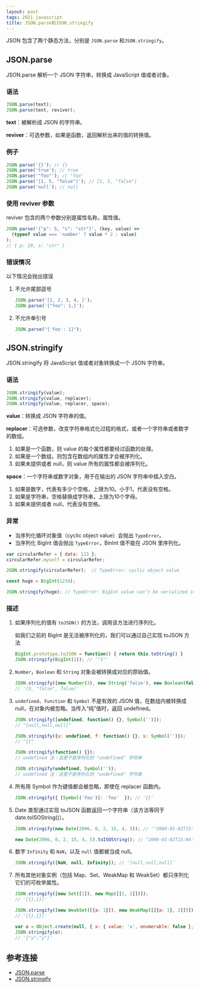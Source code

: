 ```yaml
---
layout: post
tags: 2021 javascript
title: JSON.parse和JSON.stringify
---
```

JSON 包含了两个静态方法，分别是 `JSON.parse` 和`JSON.stringify`。

## JSON.parse

JSON.parse 解析一个 JSON 字符串，转换成 JavaScript 值或者对象。

### 语法

```javascript
JSON.parse(text);
JSON.parse(text, reviver);
```

**text**：被解析成 JSON 的字符串。

**reviver**：可选参数，如果是函数，返回解析出来的值的转换值。

### 例子

```javascript
JSON.parse('{}'); // {}
JSON.parse('true'); // true
JSON.parse('"foo"'); // "foo"
JSON.parse('[1, 5, "false"]'); // [1, 5, "false"]
JSON.parse('null'); // null
```

### 使用 reviver 参数

reviver 包含的两个参数分别是属性名称，属性值。

```javascript
JSON.parse('{"p": 5, "s": "str"}', (key, value) =>
  (typeof value === 'number' ? value * 2 : value)
);
// { p: 10, s: "str" }
```

### 错误情况

以下情况会抛出错误

1. 不允许尾部逗号

    ```javascript
    JSON.parse('[1, 2, 3, 4, ]');
    JSON.parse('{"foo": 1,}');
    ```

2. 不允许单引号

    ```javascript
    JSON.parse("{'foo': 1}");
    ```

## JSON.stringify

JSON.stringify 将 JavaScript 值或者对象转换成一个 JSON 字符串。

### 语法

```javascript
JSON.stringify(value);
JSON.stringify(value, replacer);
JSON.stringify(value, replacer, space);
```

**value**：转换成 JSON 字符串的值。

**replacer**：可选参数，改变字符串格式化过程的格式，或者一个字符串或者数字的数组。

  1. 如果是一个函数，则 value 的每个属性都要经过函数的处理。
  2. 如果是一个数组，则包含在数组内的属性才会被序列化。
  3. 如果未提供或者 null，则 value 所有的属性都会被序列化。

**space**：一个字符串或数字对象，用于在输出的 JSON 字符串中插入空白。

  1. 如果是数字，代表有多少个空格，上限为10。小于1，代表没有空格。
  2. 如果是字符串，空格替换成字符串，上限为10个字母。
  3. 如果未提供或者 null，代表没有空格。

### 异常

- 当序列化循环对象值（cyclic object value）会抛出 `TypeError`。
- 当序列化 BigInt 值会抛出 `TypeError`，BinInt 值不能在 JSON 里序列化。

```javascript
var circularRefer = { data: 123 };
circularRefer.myself = circularRefer;

JSON.stringify(circularRefer);  // TypeError: cyclic object value
```

```javascript
const huge = BigInt(1234);

JSON.stringify(huge); // TypeError: BigInt value can't be serialized in JSON
```

### 描述

1. 如果序列化的值有 `toJSON()` 的方法，调用该方法进行序列化。

    如我们之前的 BigInt 是无法被序列化的，我们可以通过自己实现 toJSON 方法

    ```javascript
    BigInt.prototype.toJSON = function() { return this.toString() }
    JSON.stringify(BigInt(1)); // '"1"'
    ```

2. `Number`，`Boolean` 和 `String` 对象会被转换成对应的原始值。

   ```javascript
   JSON.stringify([new Number(3), new String('false'), new Boolean(false)]);
   // '[3, "false", false]'
   ```

3. `undefined`、`Function` 和 `Symbol` 不是有效的 JSON 值，在数组内被转换成 null，在对象内被忽略。当传入“纯”值时，返回 undefined。

   ```javascript
   JSON.stringify([undefined, function() {}, Symbol('')]);
   // "[null,null,null]"

   JSON.stringify({u: undefined, f: function() {}, s: Symbol('')});
   // "{}"

   JSON.stringify(function() {});
   // undefined 注：这里不是序列化的 "undefined" 字符串

   JSON.stringify(undefined, Symbol(''));
   // undefined 注：这里不是序列化的 "undefined" 字符串
   ```

4. 所有用 Symbol 作为键值都会被忽略，即使在 replacer 函数内。

   ```javascript
   JSON.stringify({ [Symbol('foo')]: 'foo'  }); // '{}'
   ```

5. Date 类型通过实现 toJSON 函数返回一个字符串（该方法等同于 date.toISOString()）。

   ```javascript
   JSON.stringify(new Date(2006, 0, 2, 15, 4, 5)); // '"2006-01-02T15:04:05.000Z"'

   new Date(2006, 0, 2, 15, 4, 5).toISOString(); // "2006-01-02T15:04:05.000Z"
   ```

6. 数字 `Infinity` 和 `NaN`，以及 `null` 值都被当成 null。

   ```javascript
   JSON.stringify([NaN, null, Infinity]); // '[null,null,null]'
   ```

7. 所有其他对象实例（包括 Map、Set、WeakMap 和 WeakSet）都只序列化它们的可枚举属性。

   ```javascript
   JSON.stringify([new Set([1]), new Map([[1, 2]])]);
   // '[{},{}]'

   JSON.stringify([new WeakSet([{a: 1}]), new WeakMap([[{a: 1}, 2]])]);
   // '[{},{}]'

   var o = Object.create(null, { x: { value: 'x', enumerable: false }, y: { value: 'y', enumerable: true }});
   JSON.stringify(o);
   // '{"y":"y"}'
   ```

## 参考连接

- [JSON.parse](https://developer.mozilla.org/en-US/docs/Web/JavaScript/Reference/Global_Objects/JSON/parse)
- [JSON.stringify](https://developer.mozilla.org/en-US/docs/Web/JavaScript/Reference/Global_Objects/JSON/stringify)

